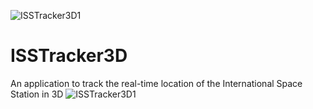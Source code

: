 ![ISSTracker3D1](https://user-images.githubusercontent.com/90254749/193465639-efdd0ac8-9ca9-47d5-98a0-dec4a59f5922.png)
# ISSTracker3D
An application to track the real-time location of the International Space Station in 3D
![ISSTracker3D1](https://user-images.githubusercontent.com/90254749/193465649-42d4e6c8-129a-47e0-9e35-fd7abff318ff.png)
